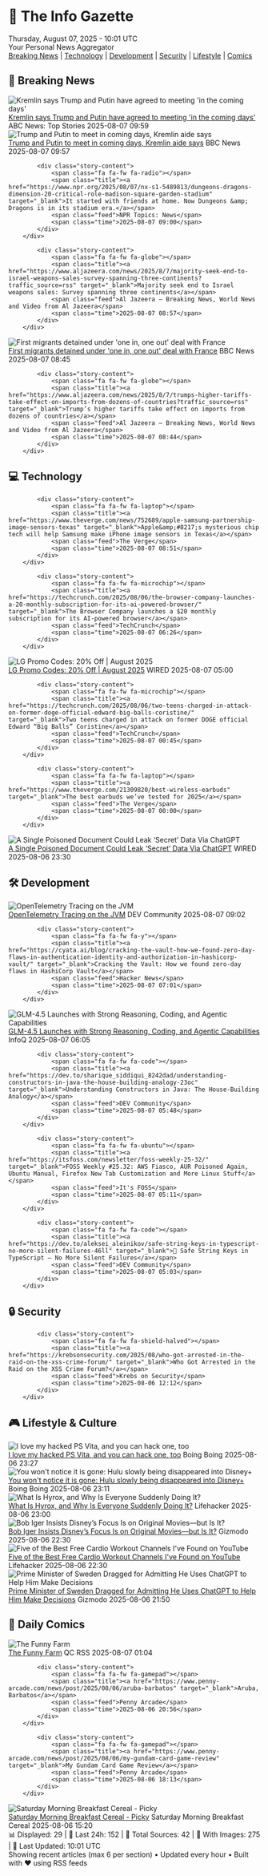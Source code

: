 <!-- Processing 54 RSS feeds at 2025-08-07 10:01:38 UTC -->
<!-- Processing: Saturday Morning Breakfast Cereal -->
<!-- Processing: Poorly Drawn Lines -->
<!-- Processing: Dilbert -->
<!-- Processing: Cyanide & Happiness -->
<!-- Processing: Girl Genius -->
<!-- Processing: CNN Breaking News -->
<!-- Processing: BBC World News -->
<!-- Processing: Al Jazeera Breaking News -->
<!-- Processing: NPR News -->
<!-- Processing: Associated Press Breaking -->
<!-- Processing: ABC News Breaking -->
<!-- Processing: NBC News Breaking -->
<!-- Processing: Sky News World -->
<!-- Processing: TechCrunch -->
<!-- Processing: The Verge -->
<!-- Processing: Lobsters Python -->
<!-- Processing: StackOverflow Blog -->
<!-- Processing: OMG! Ubuntu -->
<!-- Processing: Linux.com -->
<!-- Processing: Red Hat Blog -->
<!-- Processing: GitHub Blog -->
<!-- Processing: GitLab Blog -->
<!-- Processing: Martin Fowler -->
<!-- Processing: Lifehacker -->
<!-- Processing: Kotaku -->
<!-- Processing: Krebs on Security -->
<!-- Processing: Schneier on Security -->
<!-- Generated 5 new posts out of 27 feeds processed -->
<div class="newspaper-header">
    <h1 class="newspaper-title">📰 The Info Gazette</h1>
    <div class="newspaper-date">Thursday, August 07, 2025 - 10:01 UTC</div>
    <div class="newspaper-subtitle">Your Personal News Aggregator</div>
</div>

<div class="newspaper-nav">
    <a href="#breaking">Breaking News</a> |
    <a href="#tech">Technology</a> |
    <a href="#dev">Development</a> |
    <a href="#security">Security</a> |
    <a href="#lifestyle">Lifestyle</a> |
    <a href="#webcomics">Comics</a>
</div>

<div class="news-section breaking-news" id="breaking">
<h2 class="section-header">🚨 Breaking News</h2>
<div class="stories-container">
<div class="story">
            <img src="https://s.abcnews.com/images/International/trump-putin-meeting_1754558228434_hpMain_4x3t_384.jpg" alt="Kremlin says Trump and Putin have agreed to meeting &#x27;in the coming days&#x27;" class="story-image" loading="lazy" onerror="this.style.display='none'">
            <div class="story-content">
                <span class="fa fa-fw fa-tv"></span>
                <span class="title"><a href="https://abcnews.go.com/International/kremlin-trump-putin-agreed-meeting-coming-days/story?id=124438908" target="_blank">Kremlin says Trump and Putin have agreed to meeting &#x27;in the coming days&#x27;</a></span>
                <span class="feed">ABC News: Top Stories</span>
                <span class="time">2025-08-07 09:59</span>
            </div>
        </div>
<div class="story">
            <img src="https://ichef.bbci.co.uk/ace/standard/240/cpsprodpb/0d2a/live/f09e5330-736e-11f0-8071-1788c7e8ae0e.jpg" alt="Trump and Putin to meet in coming days, Kremlin aide says" class="story-image" loading="lazy" onerror="this.style.display='none'">
            <div class="story-content">
                <span class="fa fa-fw fa-earth-americas"></span>
                <span class="title"><a href="https://www.bbc.com/news/articles/cr5rdl1y8ndo?at_medium=RSS&at_campaign=rss" target="_blank">Trump and Putin to meet in coming days, Kremlin aide says</a></span>
                <span class="feed">BBC News</span>
                <span class="time">2025-08-07 09:57</span>
            </div>
        </div>
<div class="story">
            
            <div class="story-content">
                <span class="fa fa-fw fa-radio"></span>
                <span class="title"><a href="https://www.npr.org/2025/08/07/nx-s1-5489813/dungeons-dragons-dimension-20-critical-role-madison-square-garden-stadium" target="_blank">It started with friends at home. Now Dungeons &amp; Dragons is in its stadium era.</a></span>
                <span class="feed">NPR Topics: News</span>
                <span class="time">2025-08-07 09:00</span>
            </div>
        </div>
<div class="story">
            
            <div class="story-content">
                <span class="fa fa-fw fa-globe"></span>
                <span class="title"><a href="https://www.aljazeera.com/news/2025/8/7/majority-seek-end-to-israel-weapons-sales-survey-spanning-three-continents?traffic_source=rss" target="_blank">Majority seek end to Israel weapons sales: Survey spanning three continents</a></span>
                <span class="feed">Al Jazeera – Breaking News, World News and Video from Al Jazeera</span>
                <span class="time">2025-08-07 08:57</span>
            </div>
        </div>
<div class="story">
            <img src="https://ichef.bbci.co.uk/ace/standard/240/cpsprodpb/a2b3/live/6ba32dc0-7366-11f0-8dbd-f3d32ebd3327.jpg" alt="First migrants detained under &#x27;one in, one out&#x27; deal with France" class="story-image" loading="lazy" onerror="this.style.display='none'">
            <div class="story-content">
                <span class="fa fa-fw fa-flag"></span>
                <span class="title"><a href="https://www.bbc.com/news/articles/ce35v0zyzvlo?at_medium=RSS&at_campaign=rss" target="_blank">First migrants detained under &#x27;one in, one out&#x27; deal with France</a></span>
                <span class="feed">BBC News</span>
                <span class="time">2025-08-07 08:45</span>
            </div>
        </div>
<div class="story">
            
            <div class="story-content">
                <span class="fa fa-fw fa-globe"></span>
                <span class="title"><a href="https://www.aljazeera.com/news/2025/8/7/trumps-higher-tariffs-take-effect-on-imports-from-dozens-of-countries?traffic_source=rss" target="_blank">Trump’s higher tariffs take effect on imports from dozens of countries</a></span>
                <span class="feed">Al Jazeera – Breaking News, World News and Video from Al Jazeera</span>
                <span class="time">2025-08-07 08:44</span>
            </div>
        </div>
</div>
</div>
<div class="news-section tech-news" id="tech">
<h2 class="section-header">💻 Technology</h2>
<div class="stories-container">
<div class="story">
            
            <div class="story-content">
                <span class="fa fa-fw fa-laptop"></span>
                <span class="title"><a href="https://www.theverge.com/news/752689/apple-samsung-partnership-image-sensors-texas" target="_blank">Apple&amp;#8217;s mysterious chip tech will help Samsung make iPhone image sensors in Texas</a></span>
                <span class="feed">The Verge</span>
                <span class="time">2025-08-07 08:51</span>
            </div>
        </div>
<div class="story">
            
            <div class="story-content">
                <span class="fa fa-fw fa-microchip"></span>
                <span class="title"><a href="https://techcrunch.com/2025/08/06/the-browser-company-launches-a-20-monthly-subscription-for-its-ai-powered-browser/" target="_blank">The Browser Company launches a $20 monthly subscription for its AI-powered browser</a></span>
                <span class="feed">TechCrunch</span>
                <span class="time">2025-08-07 06:26</span>
            </div>
        </div>
<div class="story">
            <img src="https://media.wired.com/photos/67b63b985a505b018b67ed90/master/pass/WIRED-Coupons-R2_17.png" alt="LG Promo Codes: 20% Off | August 2025" class="story-image" loading="lazy" onerror="this.style.display='none'">
            <div class="story-content">
                <span class="fa fa-fw fa-bolt"></span>
                <span class="title"><a href="https://www.wired.com/story/lg-promo-code/" target="_blank">LG Promo Codes: 20% Off | August 2025</a></span>
                <span class="feed">WIRED</span>
                <span class="time">2025-08-07 05:00</span>
            </div>
        </div>
<div class="story">
            
            <div class="story-content">
                <span class="fa fa-fw fa-microchip"></span>
                <span class="title"><a href="https://techcrunch.com/2025/08/06/two-teens-charged-in-attack-on-former-doge-official-edward-big-balls-coristine/" target="_blank">Two teens charged in attack on former DOGE official Edward “Big Balls” Coristine</a></span>
                <span class="feed">TechCrunch</span>
                <span class="time">2025-08-07 00:45</span>
            </div>
        </div>
<div class="story">
            
            <div class="story-content">
                <span class="fa fa-fw fa-laptop"></span>
                <span class="title"><a href="https://www.theverge.com/21309820/best-wireless-earbuds" target="_blank">The best earbuds we’ve tested for 2025</a></span>
                <span class="feed">The Verge</span>
                <span class="time">2025-08-07 00:00</span>
            </div>
        </div>
<div class="story">
            <img src="https://media.wired.com/photos/689389277e5b686b4b8f1a86/master/pass/openai-google-drive-sec-2225304360.jpg" alt="A Single Poisoned Document Could Leak ‘Secret’ Data Via ChatGPT" class="story-image" loading="lazy" onerror="this.style.display='none'">
            <div class="story-content">
                <span class="fa fa-fw fa-bolt"></span>
                <span class="title"><a href="https://www.wired.com/story/poisoned-document-could-leak-secret-data-chatgpt/" target="_blank">A Single Poisoned Document Could Leak ‘Secret’ Data Via ChatGPT</a></span>
                <span class="feed">WIRED</span>
                <span class="time">2025-08-06 23:30</span>
            </div>
        </div>
</div>
</div>
<div class="news-section dev-news" id="dev">
<h2 class="section-header">🛠️ Development</h2>
<div class="stories-container">
<div class="story">
            <img src="https://media2.dev.to/dynamic/image/width=800%2Cheight=%2Cfit=scale-down%2Cgravity=auto%2Cformat=auto/https%3A%2F%2Fdev-to-uploads.s3.amazonaws.com%2Fuploads%2Farticles%2Fuf6qyr3oiig5tc29c6zb.png" alt="OpenTelemetry Tracing on the JVM" class="story-image" loading="lazy" onerror="this.style.display='none'">
            <div class="story-content">
                <span class="fa fa-fw fa-code"></span>
                <span class="title"><a href="https://dev.to/nfrankel/opentelemetry-tracing-on-the-jvm-2p1d" target="_blank">OpenTelemetry Tracing on the JVM</a></span>
                <span class="feed">DEV Community</span>
                <span class="time">2025-08-07 09:02</span>
            </div>
        </div>
<div class="story">
            
            <div class="story-content">
                <span class="fa fa-fw fa-y"></span>
                <span class="title"><a href="https://cyata.ai/blog/cracking-the-vault-how-we-found-zero-day-flaws-in-authentication-identity-and-authorization-in-hashicorp-vault/" target="_blank">Cracking the Vault: How we found zero-day flaws in HashiCorp Vault</a></span>
                <span class="feed">Hacker News</span>
                <span class="time">2025-08-07 07:01</span>
            </div>
        </div>
<div class="story">
            <img src="https://res.infoq.com/news/2025/08/glm-4-5/en/headerimage/generatedHeaderImage-1754414153523.jpg" alt="GLM-4.5 Launches with Strong Reasoning, Coding, and Agentic Capabilities" class="story-image" loading="lazy" onerror="this.style.display='none'">
            <div class="story-content">
                <span class="fa fa-fw fa-info-circle"></span>
                <span class="title"><a href="https://www.infoq.com/news/2025/08/glm-4-5/?utm_campaign=infoq_content&utm_source=infoq&utm_medium=feed&utm_term=global" target="_blank">GLM-4.5 Launches with Strong Reasoning, Coding, and Agentic Capabilities</a></span>
                <span class="feed">InfoQ</span>
                <span class="time">2025-08-07 06:05</span>
            </div>
        </div>
<div class="story">
            
            <div class="story-content">
                <span class="fa fa-fw fa-code"></span>
                <span class="title"><a href="https://dev.to/sharique_siddiqui_8242dad/understanding-constructors-in-java-the-house-building-analogy-23oc" target="_blank">Understanding Constructors in Java: The House-Building Analogy</a></span>
                <span class="feed">DEV Community</span>
                <span class="time">2025-08-07 05:48</span>
            </div>
        </div>
<div class="story">
            
            <div class="story-content">
                <span class="fa fa-fw fa-ubuntu"></span>
                <span class="title"><a href="https://itsfoss.com/newsletter/foss-weekly-25-32/" target="_blank">FOSS Weekly #25.32: AWS Fiasco, AUR Poisoned Again, Ubuntu Manual, Firefox New Tab Customization and More Linux Stuff</a></span>
                <span class="feed">It's FOSS</span>
                <span class="time">2025-08-07 05:11</span>
            </div>
        </div>
<div class="story">
            
            <div class="story-content">
                <span class="fa fa-fw fa-code"></span>
                <span class="title"><a href="https://dev.to/aleksei_aleinikov/safe-string-keys-in-typescript-no-more-silent-failures-46ll" target="_blank">🔐 Safe String Keys in TypeScript — No More Silent Failures</a></span>
                <span class="feed">DEV Community</span>
                <span class="time">2025-08-07 05:03</span>
            </div>
        </div>
</div>
</div>
<div class="news-section security-news" id="security">
<h2 class="section-header">🔒 Security</h2>
<div class="stories-container">
<div class="story">
            
            <div class="story-content">
                <span class="fa fa-fw fa-shield-halved"></span>
                <span class="title"><a href="https://krebsonsecurity.com/2025/08/who-got-arrested-in-the-raid-on-the-xss-crime-forum/" target="_blank">Who Got Arrested in the Raid on the XSS Crime Forum?</a></span>
                <span class="feed">Krebs on Security</span>
                <span class="time">2025-08-06 12:12</span>
            </div>
        </div>
</div>
</div>
<div class="news-section lifestyle-news" id="lifestyle">
<h2 class="section-header">🎮 Lifestyle & Culture</h2>
<div class="stories-container">
<div class="story">
            <img src="https://i0.wp.com/boingboing.net/wp-content/uploads/2025/08/psvitawhite-scaled.jpg?fit=2560%2C1928&amp;quality=60&amp;ssl=1" alt="I love my hacked PS Vita, and you can hack one, too" class="story-image" loading="lazy" onerror="this.style.display='none'">
            <div class="story-content">
                <span class="fa fa-fw fa-arrow-right"></span>
                <span class="title"><a href="https://boingboing.net/2025/08/06/i-love-my-hacked-ps-vita-and-you-can-too.html" target="_blank">I love my hacked PS Vita, and you can hack one, too</a></span>
                <span class="feed">Boing Boing</span>
                <span class="time">2025-08-06 23:27</span>
            </div>
        </div>
<div class="story">
            <img src="https://i0.wp.com/boingboing.net/wp-content/uploads/2022/08/Ttg2CEH543tfSAaZEEH2DG-e1754521836232.jpg?fit=768%2C432&amp;quality=60&amp;ssl=1" alt="You won&#x27;t notice it is gone: Hulu slowly being disappeared into Disney+" class="story-image" loading="lazy" onerror="this.style.display='none'">
            <div class="story-content">
                <span class="fa fa-fw fa-arrow-right"></span>
                <span class="title"><a href="https://boingboing.net/2025/08/06/you-wont-notice-it-is-gone-hulu-slowly-being-disappeared-into-disney.html" target="_blank">You won&#x27;t notice it is gone: Hulu slowly being disappeared into Disney+</a></span>
                <span class="feed">Boing Boing</span>
                <span class="time">2025-08-06 23:11</span>
            </div>
        </div>
<div class="story">
            <img src="https://lifehacker.com/imagery/articles/01K20JYTEJ3KGVXB96TX14F6FS/hero-image.jpg" alt="What Is Hyrox, and Why Is Everyone Suddenly Doing It?" class="story-image" loading="lazy" onerror="this.style.display='none'">
            <div class="story-content">
                <span class="fa fa-fw fa-life-ring"></span>
                <span class="title"><a href="https://lifehacker.com/health/what-is-hyrox-fitness-competition?utm_medium=RSS" target="_blank">What Is Hyrox, and Why Is Everyone Suddenly Doing It?</a></span>
                <span class="feed">Lifehacker</span>
                <span class="time">2025-08-06 23:00</span>
            </div>
        </div>
<div class="story">
            <img src="https://gizmodo.com/app/uploads/2025/08/bob-iger-disney-originals-slate-frozen-olaf-star-wars-marvel.jpg" alt="Bob Iger Insists Disney’s Focus Is on Original Movies—but Is It?" class="story-image" loading="lazy" onerror="this.style.display='none'">
            <div class="story-content">
                <span class="fa fa-fw fa-computer"></span>
                <span class="title"><a href="https://gizmodo.com/bob-iger-disney-originals-vs-sequels-2000639781" target="_blank">Bob Iger Insists Disney’s Focus Is on Original Movies—but Is It?</a></span>
                <span class="feed">Gizmodo</span>
                <span class="time">2025-08-06 22:30</span>
            </div>
        </div>
<div class="story">
            <img src="https://lifehacker.com/imagery/articles/01K20GA2CZJ350SPMSKYG449E5/hero-image.png" alt="Five of the Best Free Cardio Workout Channels I&#x27;ve Found on YouTube" class="story-image" loading="lazy" onerror="this.style.display='none'">
            <div class="story-content">
                <span class="fa fa-fw fa-life-ring"></span>
                <span class="title"><a href="https://lifehacker.com/health/the-best-free-cardio-workout-channels-on-youtube?utm_medium=RSS" target="_blank">Five of the Best Free Cardio Workout Channels I&#x27;ve Found on YouTube</a></span>
                <span class="feed">Lifehacker</span>
                <span class="time">2025-08-06 22:30</span>
            </div>
        </div>
<div class="story">
            <img src="https://gizmodo.com/app/uploads/2025/08/Ulf-Kristersson.jpg" alt="Prime Minister of Sweden Dragged for Admitting He Uses ChatGPT to Help Him Make Decisions" class="story-image" loading="lazy" onerror="this.style.display='none'">
            <div class="story-content">
                <span class="fa fa-fw fa-computer"></span>
                <span class="title"><a href="https://gizmodo.com/prime-minister-of-sweden-dragged-for-admitting-he-uses-chatgpt-to-help-him-make-decisions-2000639765" target="_blank">Prime Minister of Sweden Dragged for Admitting He Uses ChatGPT to Help Him Make Decisions</a></span>
                <span class="feed">Gizmodo</span>
                <span class="time">2025-08-06 21:50</span>
            </div>
        </div>
</div>
</div>
<div class="news-section webcomics-section" id="webcomics">
<h2 class="section-header">🎨 Daily Comics</h2>
<div class="stories-container">
<div class="story">
            <img src="http://www.questionablecontent.net/comics/5630.png" alt="The Funny Farm" class="story-image" loading="lazy" onerror="this.style.display='none'">
            <div class="story-content">
                <span class="fa fa-fw fa-music"></span>
                <span class="title"><a href="http://questionablecontent.net/view.php?comic=5630" target="_blank">The Funny Farm</a></span>
                <span class="feed">QC RSS</span>
                <span class="time">2025-08-07 01:04</span>
            </div>
        </div>
<div class="story">
            
            <div class="story-content">
                <span class="fa fa-fw fa-gamepad"></span>
                <span class="title"><a href="https://www.penny-arcade.com/news/post/2025/08/06/aruba-barbatos" target="_blank">Aruba, Barbatos</a></span>
                <span class="feed">Penny Arcade</span>
                <span class="time">2025-08-06 20:56</span>
            </div>
        </div>
<div class="story">
            
            <div class="story-content">
                <span class="fa fa-fw fa-gamepad"></span>
                <span class="title"><a href="https://www.penny-arcade.com/news/post/2025/08/06/my-gundam-card-game-review" target="_blank">My Gundam Card Game Review</a></span>
                <span class="feed">Penny Arcade</span>
                <span class="time">2025-08-06 18:13</span>
            </div>
        </div>
<div class="story">
            <img src="https://www.smbc-comics.com/comics/1754340832-20250806.png" alt="Saturday Morning Breakfast Cereal - Picky" class="story-image" loading="lazy" onerror="this.style.display='none'">
            <div class="story-content">
                <span class="fa fa-fw fa-smile"></span>
                <span class="title"><a href="https://www.smbc-comics.com/comic/picky" target="_blank">Saturday Morning Breakfast Cereal - Picky</a></span>
                <span class="feed">Saturday Morning Breakfast Cereal</span>
                <span class="time">2025-08-06 15:20</span>
            </div>
        </div>
</div>
</div>

<div class="newspaper-footer">
    <div class="stats">
        📊 Displayed: 29 | 📅 Last 24h: 152 | 📡 Total Sources: 42 | 📸 With Images: 275 |
        🔄 Last Updated: 10:01 UTC
    </div>
    <div class="footer-note">
        Showing recent articles (max 6 per section) • Updated every hour • Built with ❤️ using RSS feeds
    </div>
</div>
